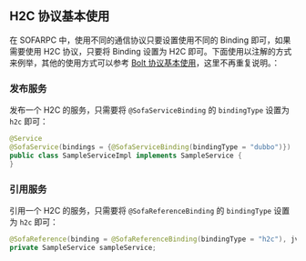 ## H2C 协议基本使用

在 SOFARPC 中，使用不同的通信协议只要设置使用不同的 Binding 即可，如果需要使用 H2C 协议，只要将 Binding 设置为 H2C 即可。下面使用以注解的方式来例举，其他的使用方式可以参考 [Bolt 协议基本使用](./Bolt-Usage.md)，这里不再重复说明。：

### 发布服务

发布一个 H2C 的服务，只需要将 `@SofaServiceBinding` 的 `bindingType` 设置为 `h2c` 即可：

```java
@Service
@SofaService(bindings = {@SofaServiceBinding(bindingType = "dubbo")})
public class SampleServiceImpl implements SampleService {
}
```

### 引用服务

引用一个 H2C 的服务，只需要将 `@SofaReferenceBinding` 的 `bindingType` 设置为 `h2c` 即可：

```java
@SofaReference(binding = @SofaReferenceBinding(bindingType = "h2c"), jvmFirst = false)
private SampleService sampleService;
```